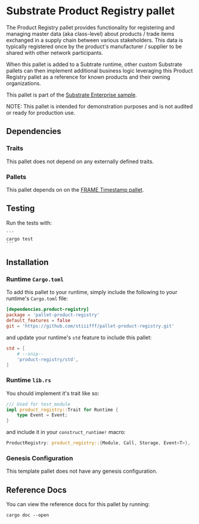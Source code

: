 # Substrate Product Registry pallet

The Product Registry pallet provides functionality for registering and managing master data (aka class-level) about products / trade items exchanged in a supply chain between various stakeholders. This data is typically registered once by the product's manufacturer / supplier to be shared with other network participants.

When this pallet is added to a Subtrate runtime, other custom Substrate pallets can then implement additional business logic leveraging this Product Registry pallet as a reference for known products and their owning organizations.

This pallet is part of the [Substrate Enterprise sample](https://github.com/gautamdhameja/substrate-enterprise-sample).

NOTE: This pallet is intended for demonstration purposes and is not audited or ready for production use.


## Dependencies

### Traits

This pallet does not depend on any externally defined traits.

### Pallets

This pallet depends on on the [FRAME Timestamp pallet](https://docs.rs/crate/pallet-timestamp).

## Testing

Run the tests with:

    ```
    cargo test
    ```

## Installation

### Runtime `Cargo.toml`

To add this pallet to your runtime, simply include the following to your runtime's `Cargo.toml` file:

```TOML
[dependencies.product-registry]
package = 'pallet-product-registry'
default_features = false
git = 'https://github.com/stiiifff/pallet-product-registry.git'
```

and update your runtime's `std` feature to include this pallet:

```TOML
std = [
    # --snip--
    'product-registry/std',
]
```

### Runtime `lib.rs`

You should implement it's trait like so:

```rust
/// Used for test_module
impl product_registry::Trait for Runtime {
	type Event = Event;
}
```

and include it in your `construct_runtime!` macro:

```rust
ProductRegistry: product_registry::{Module, Call, Storage, Event<T>},
```

### Genesis Configuration

This template pallet does not have any genesis configuration.

## Reference Docs

You can view the reference docs for this pallet by running:

```
cargo doc --open
```
